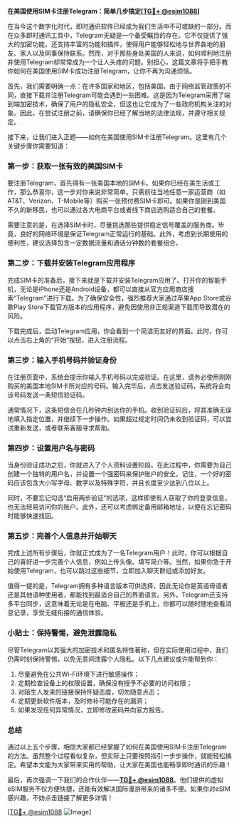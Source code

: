 **在美国使用SIM卡注册Telegram：简单几步搞定[[TG💪+ @esim1088](https://t.me/s/esim1088)]**

在当今这个数字化时代，即时通讯软件已经成为我们生活中不可或缺的一部分。而在众多即时通讯工具中，Telegram无疑是一个备受瞩目的存在。它不仅提供了强大的加密功能，还支持丰富的功能和插件，使得用户能够轻松地与世界各地的朋友、家人以及同事保持联系。然而，对于那些身处美国的人来说，如何顺利地注册并使用Telegram却常常成为一个让人头疼的问题。别担心，这篇文章将手把手教你如何在美国使用SIM卡成功注册Telegram，让你不再为沟通烦恼。

首先，我们需要明确一点：在许多国家和地区，包括美国，由于网络监管政策的不同，直接下载并注册Telegram可能会遇到一些困难。这是因为Telegram采用了端到端加密技术，确保了用户的隐私安全，但这也让它成为了一些政府机构关注的对象。因此，在尝试注册之前，请确保你已经了解当地的法律法规，并遵守相关规定。

接下来，让我们进入正题——如何在美国使用SIM卡注册Telegram。这里有几个关键步骤你需要知道：

### **第一步：获取一张有效的美国SIM卡**

要注册Telegram，首先得有一张美国本地的SIM卡。如果你已经在美生活或工作，那么恭喜你，这一步对你来说非常简单。只需前往当地任意一家运营商（如AT&T、Verizon、T-Mobile等）购买一张预付费SIM卡即可。如果你是刚到美国不久的新移民，也可以通过各大电商平台或者线下商店选购适合自己的套餐。

需要注意的是，在选择SIM卡时，尽量挑选那些提供稳定信号覆盖的服务商。毕竟，良好的网络环境是保证Telegram正常运行的基础。此外，考虑到长期使用的便利性，建议选择包含一定数据流量和通话分钟数的套餐组合。

### **第二步：下载并安装Telegram应用程序**

完成SIM卡的准备后，接下来就是下载并安装Telegram应用了。打开你的智能手机，无论是iPhone还是Android设备，都可以直接从官方应用商店搜索“Telegram”进行下载。为了确保安全性，强烈推荐大家通过苹果App Store或谷歌Play Store下载官方版本的应用程序，避免因使用非正规渠道下载而导致潜在的风险。

下载完成后，启动Telegram应用，你会看到一个简洁而友好的界面。此时，你可以点击右上角的“开始”按钮，进入注册流程。

### **第三步：输入手机号码并验证身份**

在注册页面中，系统会提示你输入手机号码以完成验证。在这里，请务必使用刚刚购买的美国本地SIM卡所对应的号码。输入完毕后，点击发送验证码，系统将会向该号码发送一条短信验证码。

通常情况下，这条短信会在几秒钟内到达你的手机。收到验证码后，将其准确无误地填入指定位置，并继续下一步操作。如果超过规定时间仍未收到验证码，可以尝试重新发送，或者联系客服寻求帮助。

### **第四步：设置用户名与密码**

当身份验证成功之后，你就进入了个人资料设置阶段。在此过程中，你需要为自己创建一个独特的用户名，并设置一个强密码来保护账户的安全。记住，一个好的密码应该包含大小写字母、数字以及特殊字符，并且长度至少达到八位以上。

同时，不要忘记勾选“启用两步验证”的选项，这样即使有人窃取了你的登录信息，也无法轻易访问你的账户。此外，还可以考虑绑定备用邮箱地址，以便在忘记密码时能够快速找回。

### **第五步：完善个人信息并开始聊天**

完成上述所有步骤后，你就正式成为了一名Telegram用户！此时，你可以根据自己的喜好进一步完善个人信息，例如上传头像、填写简介等。当然，如果你急于开始使用Telegram，也可以跳过这些细节，立即加入聊天群组或添加好友。

值得一提的是，Telegram拥有多种语言版本可供选择，因此无论你是英语母语者还是其他语种使用者，都能找到最适合自己的界面语言。另外，Telegram还支持多平台同步，这意味着无论是在电脑、平板还是手机上，你都可以随时随地查看消息记录，享受无缝衔接的通信体验。

### **小贴士：保持警惕，避免泄露隐私**

尽管Telegram以其强大的加密技术和匿名特性著称，但在实际使用过程中，我们仍需时刻保持警惕，以免无意间泄露个人隐私。以下几点建议或许能帮到你：

1. 尽量避免在公共Wi-Fi环境下进行敏感操作；
2. 定期检查设备上的权限设置，确保没有授予不必要的访问权限；
3. 对陌生人发来的链接保持怀疑态度，切勿随意点击；
4. 定期更新软件版本，及时修补可能存在的漏洞；
5. 如果发现任何异常情况，立即修改密码并向官方报告。

### **总结**

通过以上五个步骤，相信大家都已经掌握了如何在美国使用SIM卡注册Telegram的方法。虽然整个过程看似复杂，但实际上只要按照指引一步步操作，就能轻松搞定。希望本文能为大家带来实用的帮助，让大家在美国也能畅享即时通讯的乐趣！

最后，再次强调一下我们的合作伙伴——**[TG💪+ @esim1088](https://t.me/s/esim1088)**。他们提供的虚拟eSIM服务不仅方便快捷，还能有效解决国际漫游带来的诸多不便。如果你对eSIM感兴趣，不妨点击链接了解更多详情！

[[TG💪+ @esim1088](https://t.me/s/esim1088) ![Image](https://i.postimg.cc/4NQfJmqS/Snipaste-2025-05-13-00-14-12.png)]